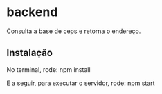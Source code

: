 # backend

Consulta a base de ceps e retorna o endereço.

## Instalação
No terminal, rode:
    npm install

E a seguir, para executar o servidor, rode:
    npm start